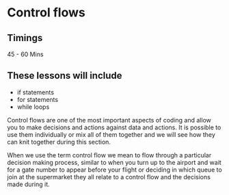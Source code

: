 # Control flows 

## Timings

45 - 60 Mins

## These lessons will include

* if statements
* for statements
* while loops

Control flows are one of the most important aspects of coding and allow you to make decisions and actions against data and actions. It is possible to use them individually or mix all of them together and we will see how they can knit together during this section. 

When we use the term control flow we mean to flow through a particular decision making process, similar to when you turn up to the airport and wait for a gate number to appear before your flight or deciding in which queue to join at the supermarket they all relate to a control flow and the decisions made during it.